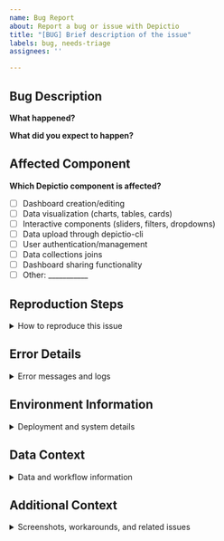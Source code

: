 ```yaml
---
name: Bug Report
about: Report a bug or issue with Depictio
title: "[BUG] Brief description of the issue"
labels: bug, needs-triage
assignees: ''

---
```


## Bug Description

**What happened?**
<!-- A clear description of what the bug is and how it affects your Depictio workflow -->

**What did you expect to happen?**
<!-- A clear description of what you expected to happen instead -->

## Affected Component

**Which Depictio component is affected?**

- [ ] Dashboard creation/editing
- [ ] Data visualization (charts, tables, cards)
- [ ] Interactive components (sliders, filters, dropdowns)
- [ ] Data upload through depictio-cli
- [ ] User authentication/management
- [ ] Data collections joins
- [ ] Dashboard sharing functionality
- [ ] Other: ___________

## Reproduction Steps

<details>
<summary>How to reproduce this issue</summary>

**Steps to reproduce:**

<!-- Provide a step-by-step guide to reproduce the issue
1. Navigate to '...' (e.g., Dashboard Builder, Data Upload, etc.)
2. Upload/select data '...'
3. Create/modify component '...'
4. Configure settings '...'
5. Observe error
-->

**Is this reproducible?**

- [ ] Always
- [ ] Sometimes
- [ ] Rarely
- [ ] Unable to reproduce

**Sample data & Project configuration:**
<!-- Give an example of the data and project configuration that triggers the issue if applicable
- Data file: [attach a sample data file if possible or provide a link]
- Project configuration: [attach or describe relevant project settings] -->

</details>

## Error Details

<details>
<summary>Error messages and logs</summary>

**Error message or unexpected behavior:**

```log
Paste any error messages, stack traces, or unexpected output here
```

**Dash Debug UI or Browser console logs (if frontend issue):**

```log
Paste relevant browser developer tools console output
```

**Server logs (if backend issue):**

```log
Paste relevant backend/API logs if accessible
```

</details>

## Environment Information

<details>
<summary>Deployment and system details</summary>

**Deployment Method and Environment:**

- [ ] Docker Compose: Version : ___________
- [ ] Kubernetes/Helm : Version : ___________
- [ ] Development (local): Version : ___________

**Depictio Version:**

- Version/Tag: [e.g., v0.0.3, latest, edge]
- Commit hash (if applicable): [e.g., abc123def]

**System Information:**

- OS: [e.g. Windows 11, macOS 14.1, Ubuntu 22.04]
- Browser: [e.g. Chrome 120, Firefox 121, Safari 17]

**Depictio Services Status:**

- [ ] Frontend (Dash) accessible on port 5080
- [ ] Backend (FastAPI) accessible on port 8058
- [ ] MongoDB accessible
- [ ] MinIO accessible on port 9000/9001
- [ ] Not sure/Unable to check

</details>

## Data Context

<details>
<summary>Data and workflow information</summary>

**Data Information:**

- Data type: [e.g. CSV, genomic data, time series, etc.]
- Data size: [e.g. 100 rows, 1GB file, etc.]
- Number of columns/features: [if applicable]
- Data source: [e.g. file upload, API, database]

</details>

## Additional Context

<details>
<summary>Screenshots, workarounds, and related issues</summary>

**Screenshots/Videos**
<!-- Add screenshots of the Depictio interface, error dialogs, or screen recordings -->

**Configuration Files**
<!-- Attach or paste relevant configuration snippets:
- Docker Compose configuration
- Kubernetes/Helm values
- Environment variables
- Dashboard JSON exports -->

**Workarounds**
<!-- Have you found any temporary workarounds for this issue? -->

**Related Issues**
<!-- Are there any related issues or discussions? Please link them here -->

**Additional Information**
<!-- Add any other context such as:
- Network connectivity issues
- Resource constraints (CPU, memory)
- Dashboard complexity (number of components) -->

</details>
